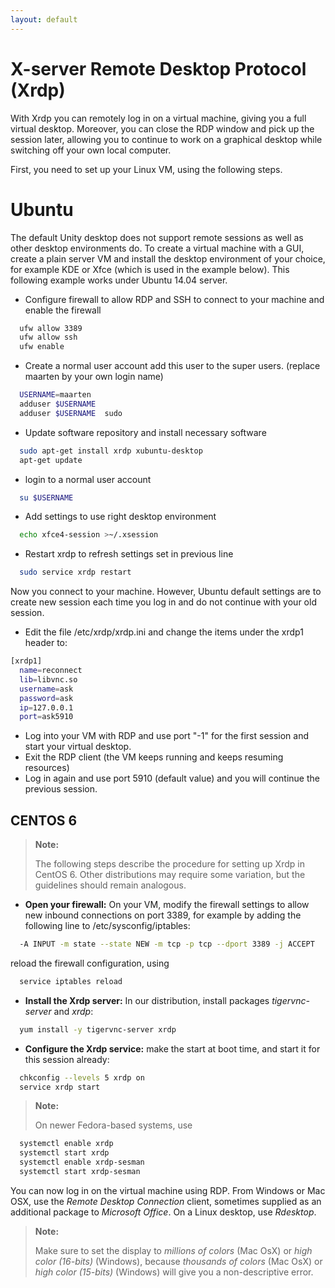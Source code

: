 ```yaml
---
layout: default
---
```

# X-server Remote Desktop Protocol (Xrdp)

With Xrdp you can remotely log in on a virtual machine, giving you a full virtual desktop. Moreover, you can close the RDP window and pick up the session later, allowing you to continue to work on a graphical desktop while switching off your own local computer.

First, you need to set up your Linux VM, using the following steps.

#  Ubuntu

The default Unity desktop does not support remote sessions as well as other desktop environments do. To create a virtual machine with a GUI, create a plain server VM and install the desktop environment of your choice, for example KDE or Xfce (which is used in the example below). This following example works under Ubuntu 14.04 server.

* Configure firewall to allow RDP and SSH to connect to your machine and enable the firewall

```bash
  ufw allow 3389
  ufw allow ssh
  ufw enable
```

* Create a normal user account add this user to the super users. (replace maarten by your own login name)

```bash
  USERNAME=maarten
  adduser $USERNAME
  adduser $USERNAME  sudo
```

* Update software repository and install necessary software

```bash
  sudo apt-get install xrdp xubuntu-desktop
  apt-get update
```
* login to a normal user account

```bash
  su $USERNAME
```

* Add settings to use right desktop environment


```bash
  echo xfce4-session >~/.xsession
```
* Restart xrdp to refresh settings set in previous line

```bash
  sudo service xrdp restart
```

Now you connect to your machine. However, Ubuntu default settings are to create new session each time you log in and do not continue with your old session.

* Edit the file /etc/xrdp/xrdp.ini  and change the items under the xrdp1 header to:

```bash
[xrdp1]
  name=reconnect
  lib=libvnc.so
  username=ask
  password=ask
  ip=127.0.0.1
  port=ask5910
```

* Log into your VM with RDP and use port "-1" for the first session and start your virtual desktop.
* Exit the RDP client (the VM keeps running and keeps resuming resources)
* Log in again and use port 5910 (default value) and you will continue the previous session.




## CENTOS 6
>**Note:**
>
>The following steps describe the procedure for setting up Xrdp in CentOS 6. Other distributions may require some variation, but the guidelines should remain analogous.

* **Open your firewall:** On your VM, modify the firewall settings to allow new inbound connections on port 3389, for example by adding the following line to /etc/sysconfig/iptables:

```bash
  -A INPUT -m state --state NEW -m tcp -p tcp --dport 3389 -j ACCEPT
```

 reload the firewall configuration, using

```bash
  service iptables reload
```

* **Install the Xrdp server:** In our distribution, install packages _tigervnc-server_ and _xrdp_:

```bash
  yum install -y tigervnc-server xrdp
```

* **Configure the Xrdp service:** make the start at boot time, and start it for this session already:

```bash
  chkconfig --levels 5 xrdp on
  service xrdp start
```

>**Note:**
>
>On newer Fedora-based systems, use

```bash
  systemctl enable xrdp
  systemctl start xrdp
  systemctl enable xrdp-sesman
  systemctl start xrdp-sesman
```

You can now log in on the virtual machine using RDP. From Windows or Mac OSX, use the _Remote Desktop Connection_ client, sometimes supplied as an additional package to _Microsoft Office_. On a Linux desktop, use _Rdesktop_. 

>**Note:**
>
>Make sure to set the display to _millions of colors_ (Mac OsX) or _high color (16-bits)_ (Windows), because _thousands of colors_ (Mac OsX) or _high color (15-bits)_ (Windows) will give you a non-descriptive error.


